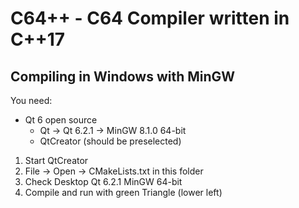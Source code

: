 C64++ - C64 Compiler written in C++17
=====================================

Compiling in Windows with MinGW
-------------------------------

You need:
- Qt 6 open source
  - Qt -> Qt 6.2.1 -> MinGW 8.1.0 64-bit
  - QtCreator (should be preselected)

1. Start QtCreator
2. File -> Open -> CMakeLists.txt in this folder
3. Check Desktop Qt 6.2.1 MinGW 64-bit
3. Compile and run with green Triangle (lower left)